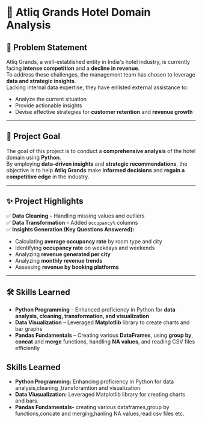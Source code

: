  # 🏨 Atliq Grands Hotel Domain Analysis  

## 📌 Problem Statement  
Atliq Grands, a well-established entity in India's hotel industry, is currently facing **intense competition** and a **decline in revenue**.  
To address these challenges, the management team has chosen to leverage **data and strategic insights**.  
Lacking internal data expertise, they have enlisted external assistance to:  
- Analyze the current situation  
- Provide actionable insights  
- Devise effective strategies for **customer retention** and **revenue growth**  

---

## 🎯 Project Goal  
The goal of this project is to conduct a **comprehensive analysis** of the hotel domain using **Python**.  
By employing **data-driven insights** and **strategic recommendations**, the objective is to help **Atliq Grands** make **informed decisions** and **regain a competitive edge** in the industry.  

---

## ✨ Project Highlights  

✅ **Data Cleaning** – Handling missing values and outliers  
✅ **Data Transformation** – Added `occupancy%` columns  
✅ **Insights Generation (Key Questions Answered):**  
- Calculating **average occupancy rate** by room type and city  
- Identifying **occupancy rate** on weekdays and weekends  
- Analyzing **revenue generated per city**  
- Analyzing **monthly revenue trends**  
- Assessing **revenue by booking platforms**  

---

## 🛠️ Skills Learned  

- **Python Programming** – Enhanced proficiency in Python for **data analysis, cleaning, transformation, and visualization**  
- **Data Visualization** – Leveraged **Matplotlib** library to create charts and bar graphs  
- **Pandas Fundamentals** – Creating various **DataFrames**, using **group by**, **concat** and **merge** functions, handling **NA values**, and reading CSV files efficiently  


## Skills Learned
- **Python Programming:** Enhancing proficiency in Python for data analysis,cleaning ,transforamtion and visualization.
- **Data Viusualization:** Leveraged Matplotlib library for creating charts and bars.
- **Pandas Fundamentals-** creating various dataframes,group by functions,concate and merging,hanling NA values,read csv files etc.

